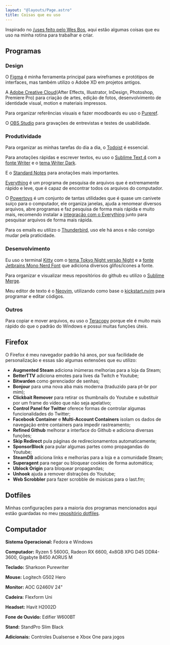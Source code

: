 ```yaml
---
layout: "@layouts/Page.astro"
title: Coisas que eu uso
---
```


Inspirado no [/uses feito pelo Wes Bos](https://wesbos.com/uses), aqui estão algumas coisas que eu uso na minha rotina para trabalhar e criar.

## Programas

### Design

O [Figma](https://www.figma.com/) é minha ferramenta principal para wireframes e protótipos de interfaces, mas também utilizo o Adobe XD em projetos antigos.

A [Adobe Creative Cloud](https://www.adobe.com/br/creativecloud.html)(After Effects, Illustrator, InDesign, Photoshop, Premiere Pro) para criação de artes, edição de fotos, desenvolvimento de identidade visual, motion e materiais impressos.

Para organizar referências visuais e fazer moodboards eu uso o [Pureref](https://www.pureref.com/).

O [OBS Studio](https://obsproject.com/pt-br) para gravações de entrevistas e testes de usabilidade.

### Produtividade

Para organizar as minhas tarefas do dia a dia, o [Todoist](https://todoist.com/) é essencial.

Para anotações rápidas e escrever textos, eu uso o [Sublime Text 4](https://www.sublimetext.com) com a [fonte Writer](https://github.com/tonsky/font-writer/) e o [tema Writer Dark](https://github.com/tonsky/sublime-scheme-writer).

E o [Standard Notes](https://standardnotes.com/) para anotações mais importantes.

[Everything](https://www.voidtools.com/downloads/) é um programa de pesquisa de arquivos que é extremamente rápido e leve, que é capaz de encontrar todos os arquivos do computador.

O [Powertoys](https://learn.microsoft.com/pt-br/windows/powertoys/) é um conjunto de tantas utilidades que é quase um canivete suíço para o computador, ele organiza janelas, ajuda a renomear diversos arquivos, abre programas e faz pesquisa de forma mais rápida e muito mais, recomendo instalar a [integração com o Everything](https://github.com/lin-ycv/EverythingPowerToys) junto para pesquisar arquivos de forma mais rápida.

Para os emails eu utilizo o [Thunderbird](https://www.thunderbird.net/), uso ele há anos e não consigo mudar pela praticidade.

### Desenvolvimento

Eu uso o terminal [Kitty](https://sw.kovidgoyal.net/kitty/) com o [tema Tokyo Night versão Night](https://github.com/folke/tokyonight.nvim/tree/main/extras/kitty) e a [fonte Jetbrains Mono Nerd Font](https://github.com/ryanoasis/nerd-fonts/tree/master/patched-fonts/JetBrainsMono) que adiciona diversos glifos/ícones a fonte.

Para organizar e visualizar meus repositórios do github eu utilizo o [Sublime Merge](https://www.sublimemerge.com/).

Meu editor de texto é o [Neovim](https://neovim.io/), utilizando como base o [kickstart.nvim](https://github.com/nvim-lua/kickstart.nvim) para programar e editar códigos.

### Outros

Para copiar e mover arquivos, eu uso o [Teracopy](https://codesector.com/teracopy) porque ele é muito mais rápido do que o padrão do Windows e possui muitas funções úteis.

## Firefox

O Firefox é meu navegador padrão há anos, por sua facilidade de personalização e essas são algumas extensões que eu utilizo:
- **Augmented Steam** adiciona inúmeras melhorias para a loja da Steam;
- **BetterTTV** adiciona emotes para lives da Twitch e Youtube;
- **Bitwarden** como gerenciador de senhas;
- **Bonjour** para uma nova aba mais moderna (traduzido para pt-br por mim);
- **Clickbait Remover** para retirar os thumbnails do Youtube e substituir por um frame do vídeo que não seja apelativo;
- **Control Panel for Twitter** oferece formas de controlar algumas funcionalidades do Twitter;
- **Facebook Container** e **Multi-Account Containers** isolam os dados de navegação entre containers para impedir rastreamento;
- **Refined Github** melhorar a interface do Github e adiciona diversas funções;
- **Skip Redirect** pula páginas de redirecionamentos automaticamente;
- **SponsorBlock** para pular algumas partes como propagandas do Youtube;
- **SteamDB** adiciona links e melhorias para a loja e a comunidade Steam;
- **Superagent** para negar ou bloquear cookies de forma automática;
- **Ublock Origin** para bloquear propagandas;
- **Unhook** ajuda a remover distrações do Youtube;
- **Web Scrobbler** para fazer scrobble de músicas para o last.fm;

## Dotfiles

Minhas configurações para a maioria dos programas mencionados aqui estão guardadas no meu [repositório dotfiles](https://github.com/adilsonfsantos/dotfiles).

## Computador

**Sistema Operacional:** Fedora e Windows

**Computador:** Ryzen 5 5600G, Radeon RX 6600, 4x8GB XPG D45 DDR4-3600, Gigabyte B450 AORUS M

**Teclado:** Sharkoon Purewriter

**Mouse:** Logitech G502 Hero

**Monitor:** AOC G2460V 24"

**Cadeira:** Flexform Uni

**Headset:** Havit H2002D

**Fone de Ouvido:** Edifier W600BT

**Stand:** StandPro Slim Black

**Adicionais:** Controles Dualsense e Xbox One para jogos
